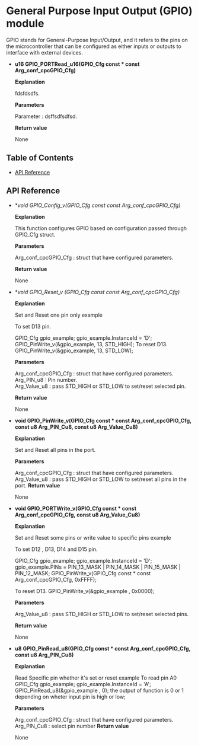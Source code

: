 # General Purpose Input Output (GPIO) module
GPIO stands for General-Purpose Input/Output, and it refers to the pins on the microcontroller that can be configured as either inputs or outputs to interface with external devices.


- **u16 GPIO_PORTRead_u16(GPIO_Cfg const * const Arg_conf_cpcGPIO_Cfg)**

	**Explanation** 

	fdsfdsdfs.
	
	**Parameters**
	
	Parameter    : dsffsdfsdfsd. 

	**Return value** 

	None
## Table of Contents
- [API Reference](#api-reference)

## API Reference

- **void GPIO_Config_v(GPIO_Cfg const *const Arg_conf_cpcGPIO_Cfg)**

	**Explanation** 

	This function configures GPIO based on configuration passed through GPIO_Cfg struct.
	
	**Parameters**
	
	Arg_conf_cpcGPIO_Cfg    : struct that have configured parameters.

	**Return value** 

	None

- **void GPIO_Reset_v (GPIO_Cfg const *const Arg_conf_cpcGPIO_Cfg)**

	**Explanation** 

	Set and Reset one pin only
	example

	To set D13 pin.

	GPIO_Cfg gpio_example;
	gpio_example.InstanceId = 'D';
	GPIO_PinWrite_v(&gpio_example, 13, STD_HIGH); 
	To reset D13.
	GPIO_PinWrite_v(&gpio_example, 13, STD_LOW);
	
	**Parameters**
	
	Arg_conf_cpcGPIO_Cfg : struct that have configured parameters.    
    Arg_PIN_u8 : Pin number.                                          
	Arg_Value_u8 : pass STD_HIGH or STD_LOW to set/reset selected pin.

	**Return value** 

	None

- **void GPIO_PinWrite_v(GPIO_Cfg const * const Arg_conf_cpcGPIO_Cfg, const u8 Arg_PIN_Cu8, const u8 Arg_Value_Cu8)**

	**Explanation** 

	Set and Reset all pins in the port.
	
	**Parameters**
	
	Arg_conf_cpcGPIO_Cfg    : struct that have configured parameters. 
    Arg_Value_u8    :   pass STD_HIGH or STD_LOW to set/reset all pins in the port.
	**Return value** 

	None

- **void GPIO_PORTWrite_v(GPIO_Cfg const * const Arg_conf_cpcGPIO_Cfg, const u8 Arg_Value_Cu8)**

	**Explanation** 

	Set and Reset some pins or write value to specific pins
    example
    
    To set D12 , D13, D14 and D15 pin.
 
    GPIO_Cfg gpio_example;
    gpio_example.InstanceId = 'D';
    gpio_example.PINs = PIN_13_MASK | PIN_14_MASK | PIN_15_MASK | PIN_12_MASK;
    GPIO_PinWrite_v(GPIO_Cfg const * const Arg_conf_cpcGPIO_Cfg, 0xFFFF);

    To reset D13.
    GPIO_PinWrite_v(&gpio_example , 0x0000);
	
	**Parameters**
	
	Arg_Value_u8    : pass STD_HIGH or STD_LOW to set/reset selected pins. 

	**Return value** 

	None

- **u8 GPIO_PinRead_u8(GPIO_Cfg const * const Arg_conf_cpcGPIO_Cfg, const u8 Arg_PIN_Cu8)**

	**Explanation** 

	Read Specific pin whether it's set or reset
    example
    To read pin A0
    GPIO_Cfg gpio_example;
    gpio_example.InstanceId = 'A';
    GPIO_PinRead_u8(&gpio_example , 0);
    the output of function is 0 or 1 depending on wheter input pin is high or low;
	
	**Parameters**
	
	Arg_conf_cpcGPIO_Cfg    : struct that have configured parameters. 
    Arg_PIN_Cu8             : select pin number
	**Return value** 

	None
